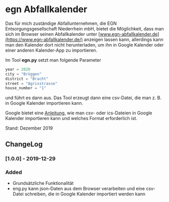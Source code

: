 # egn Abfallkalender

Das für mich zuständige Abfallunternehmen, die EGN Entsorgungsgesellschaft Niederrhein mbH, bietet die Möglichkeit, dass man sich im Browser seinen Abfallkalender unter [www.egn-abfallkalender.de](https://www.egn-abfallkalender.de/) anzeigen lassen kann, allerdings kann man den Kalender dort nicht herunterladen, um ihn in Google Kalender oder einer anderen Kalender-App zu importieren.

Im Tool __egn.py__ setzt man folgende Parameter

```python
year = 2020
city = "Brüggen"
district = "Bracht"
street = "Agrisstrasse"
house_number = "1"
```

und führt es dann aus. Das Tool erzeugt dann eine csv-Datei, die man z. B. in Google Kalender importieren kann.

Google bietet eine [Anleitung](https://support.google.com/calendar/answer/37118), wie man csv- oder ics-Dateien in Google Kalender importieren kann und welches Format erforderlich ist.

Stand: Dezember 2019

## ChangeLog

### [1.0.0] - 2019-12-29
### Added
- Grundsätzliche Funktionalität
- eng.py kann json-Daten aus dem Browser verarbeiten und eine csv-Datei schreiben, die in Google Kalender importiert werden kann
